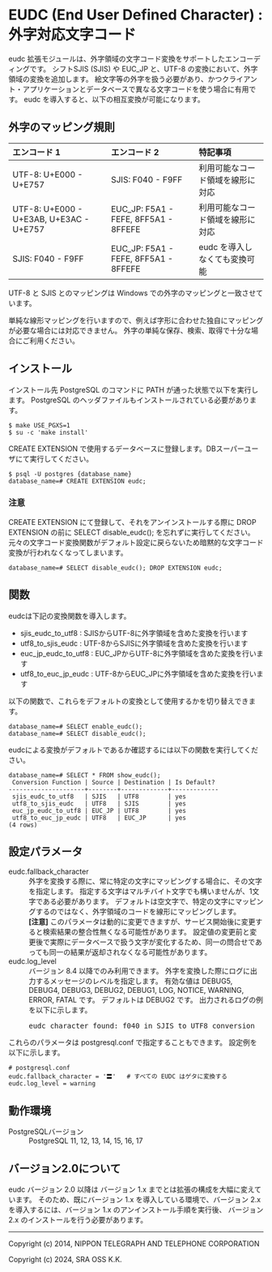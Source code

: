 EUDC (End User Defined Character) : 外字対応文字コード
======================================================

eudc 拡張モジュールは、外字領域の文字コード変換をサポートしたエンコーディングです。
シフトSJIS (SJIS) や EUC\_JP と、UTF-8 の変換において、外字領域の変換を追加します。
絵文字等の外字を扱う必要があり、かつクライアント・アプリケーションとデータベースで異なる文字コードを使う場合に有用です。
eudc を導入すると、以下の相互変換が可能になります。

## 外字のマッピング規則

| エンコード 1      | エンコード 2     | 特記事項 |
|:-------------------|:-----------------|:----------|
| UTF-8: U+E000 - U+E757 | SJIS: F040 - F9FF | 利用可能なコード領域を線形に対応 |
| UTF-8: U+E000 - U+E3AB, U+E3AC - U+E757 | EUC\_JP: F5A1 - FEFE, 8FF5A1 - 8FFEFE | 利用可能なコード領域を線形に対応 |
| SJIS: F040 - F9FF  | EUC\_JP: F5A1 - FEFE, 8FF5A1 - 8FFEFE | eudc を導入しなくても変換可能 |

UTF-8 と SJIS とのマッピングは Windows での外字のマッピングと一致させています。

単純な線形マッピングを行いますので、例えば字形に合わせた独自にマッピングが必要な場合には対応できません。
外字の単純な保存、検索、取得で十分な場合にご利用ください。

## インストール

インストール先 PostgreSQL のコマンドに PATH が通った状態で以下を実行します。
PostgreSQL のヘッダファイルもインストールされている必要があります。

~~~console
$ make USE_PGXS=1
$ su -c 'make install'
~~~

CREATE EXTENSION で使用するデータベースに登録します。DBスーパーユーザにて実行してください。

~~~console
$ psql -U postgres {database_name}
database_name=# CREATE EXTENSION eudc;
~~~


### 注意

CREATE EXTENSION にて登録して、それをアンインストールする際に DROP EXTENSION の前に SELECT disable\_eudc(); を忘れずに実行してください。
元々の文字コード変換関数がデフォルト設定に戻らないため暗黙的な文字コード変換が行われなくなってしまいます。

~~~console
database_name=# SELECT disable_eudc(); DROP EXTENSION eudc;
~~~



## 関数

eudcは下記の変換関数を導入します。

* sjis\_eudc\_to\_utf8 : SJISからUTF-8に外字領域を含めた変換を行います
* utf8\_to\_sjis\_eudc : UTF-8からSJISに外字領域を含めた変換を行います
* euc\_jp\_eudc\_to\_utf8 : EUC\_JPからUTF-8に外字領域を含めた変換を行います
* utf8\_to\_euc\_jp\_eudc : UTF-8からEUC\_JPに外字領域を含めた変換を行います

以下の関数で、これらをデフォルトの変換として使用するかを切り替えできます。

~~~console
database_name=# SELECT enable_eudc();
database_name=# SELECT disable_eudc();
~~~

eudcによる変換がデフォルトであるか確認するには以下の関数を実行してください。

~~~console
database_name=# SELECT * FROM show_eudc();
 Conversion Function | Source | Destination | Is Default?
---------------------+--------+-------------+-------------
 sjis_eudc_to_utf8   | SJIS   | UTF8        | yes
 utf8_to_sjis_eudc   | UTF8   | SJIS        | yes
 euc_jp_eudc_to_utf8 | EUC_JP | UTF8        | yes
 utf8_to_euc_jp_eudc | UTF8   | EUC_JP      | yes
(4 rows)
~~~

## 設定パラメータ

<dl>
<dt>eudc.fallback_character</dt>
<dd>
外字を変換する際に、常に特定の文字にマッピングする場合に、その文字を指定します。
指定する文字はマルチバイト文字でも構いませんが、1文字である必要があります。
デフォルトは空文字で、特定の文字にマッピングするのではなく、外字領域のコードを線形にマッピングします。
</dd>
<dd>
<strong>[注意]</strong>
このパラメータは動的に変更できますが、サービス開始後に変更すると検索結果の整合性無くなる可能性があります。
設定値の変更前と変更後で実際にデータベースで扱う文字が変化するため、同一の問合せであっても同一の結果が返却されなくなる可能性があります。
</dd>
<dt>eudc.log_level</dt>
<dd>
バージョン 8.4 以降でのみ利用できます。
外字を変換した際にログに出力するメッセージのレベルを指定します。
有効な値は DEBUG5, DEBUG4, DEBUG3, DEBUG2, DEBUG1, LOG, NOTICE, WARNING, ERROR, FATAL です。
デフォルトは DEBUG2 です。
出力されるログの例を以下に示します。
<pre>eudc character found: f040 in SJIS to UTF8 conversion</pre>
</dd>
</dl>

これらのパラメータは postgresql.conf で指定することもできます。
設定例を以下に示します。

~~~
# postgresql.conf
eudc.fallback_character = '〓'   # すべての EUDC はゲタに変換する
eudc.log_level = warning
~~~

## 動作環境

<dl>
<dt>PostgreSQLバージョン</dt>
<dd>PostgreSQL 11, 12, 13, 14, 15, 16, 17</dd>
</dl>

## バージョン2.0について

eudc バージョン 2.0 以降は バージョン 1.x までとは拡張の構成を大幅に変えています。
そのため、既にバージョン 1.x を導入している環境で、バージョン 2.x を導入するには、バージョン 1.x のアンインストール手順を実行後、
バージョン 2.x のインストールを行う必要があります。

-----------------------------------------------------------

Copyright (c) 2014, NIPPON TELEGRAPH AND TELEPHONE CORPORATION

Copyright (c) 2024, SRA OSS K.K.

